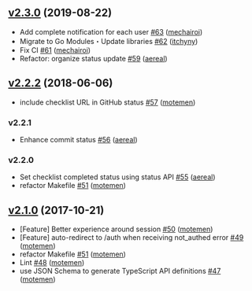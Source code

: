 ## [v2.3.0](https://github.com/motemen/prchecklist/compare/v2.2.2...v2.3.0) (2019-08-22)

* Add complete notification for each user [#63](https://github.com/motemen/prchecklist/pull/63) ([mechairoi](https://github.com/mechairoi))
* Migrate to Go Modules・Update libraries [#62](https://github.com/motemen/prchecklist/pull/62) ([itchyny](https://github.com/itchyny))
* Fix CI [#61](https://github.com/motemen/prchecklist/pull/61) ([mechairoi](https://github.com/mechairoi))
* Refactor: organize status update [#59](https://github.com/motemen/prchecklist/pull/59) ([aereal](https://github.com/aereal))

## [v2.2.2](https://github.com/motemen/prchecklist/compare/v2.2.1...v2.2.2) (2018-06-06)

* include checklist URL in GitHub status [#57](https://github.com/motemen/prchecklist/pull/57) ([motemen](https://github.com/motemen))

### v2.2.1

* Enhance commit status [#56](https://github.com/motemen/prchecklist/pull/56) ([aereal](https://github.com/aereal))

### v2.2.0

* Set checklist completed status using status API [#55](https://github.com/motemen/prchecklist/pull/55) ([aereal](https://github.com/aereal))
* refactor Makefile [#51](https://github.com/motemen/prchecklist/pull/51) ([motemen](https://github.com/motemen))

## [v2.1.0](https://github.com/motemen/prchecklist/compare/v2.0.0...v2.1.0) (2017-10-21)

* [Feature] Better experience around session [#50](https://github.com/motemen/prchecklist/pull/50) ([motemen](https://github.com/motemen))
* [Feature] auto-redirect to /auth when receiving not_authed error [#49](https://github.com/motemen/prchecklist/pull/49) ([motemen](https://github.com/motemen))
* refactor Makefile [#51](https://github.com/motemen/prchecklist/pull/51) ([motemen](https://github.com/motemen))
* Lint [#48](https://github.com/motemen/prchecklist/pull/48) ([motemen](https://github.com/motemen))
* use JSON Schema to generate TypeScript API definitions [#47](https://github.com/motemen/prchecklist/pull/47) ([motemen](https://github.com/motemen))
